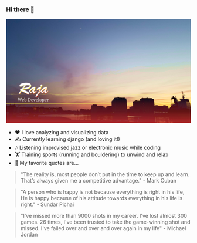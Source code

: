 ### Hi there 👋
<a href="https://github.com/leduble" title="Github about page"><img src="https://github.com/LeDuble/LeDuble/blob/main/github_bg_info.png" title="Raja Web Developer"></a>
<!--
![20210416_205530](https://user-images.githubusercontent.com/86346590/125128629-eef4b500-e106-11eb-8e81-e54780a40992.png)
-->

<!--
**LeDuble/LeDuble** is a ✨ _special_ ✨ repository because its `README.md` (this file) appears on your GitHub profile.

Here are some ideas to get you started:
-->

- ❤️ I love analyzing and visualizing data
- ✍️ Currently learning django (and loving it!)
- 🎶 Listening improvised jazz or electronic music while coding
- 🏋️ Training sports (running and bouldering) to unwind and relax
- 💬 My favorite quotes are...
> "The reality is, most people don’t put in the time to keep up and learn. That’s always given me a competitive advantage." - Mark Cuban

> "A person who is happy is not because everything is right in his life, He is happy because of his attitude towards everything in his life is right." - Sundar Pichai

> "I've missed more than 9000 shots in my career. I've lost almost 300 games. 26 times, I've been trusted to take the game-winning shot and missed. I've failed over and over and over again in my life" - Michael Jordan

<!--

- 🔭 I’m currently working on ...
- 🌱 I’m currently learning ...
- 👯 I’m looking to collaborate on ...
- 🤔 I’m looking for help with ...
- 💬 Ask me about ...
- 📫 How to reach me: ...
- 😄 Pronouns: ...
- ⚡ Fun fact: ...
-->
